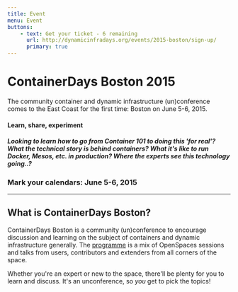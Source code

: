 ```yaml
---
title: Event
menu: Event
buttons:
    - text: Get your ticket - 6 remaining
      url: http://dynamicinfradays.org/events/2015-boston/sign-up/
      primary: true
---
```


# ContainerDays Boston 2015

The community container and dynamic infrastructure (un)conference comes to the East Coast for the first time: Boston on June 5-6, 2015.

#### Learn, share, experiment

##### Looking to learn how to go from Container 101 to doing this 'for real'? What the technical story is behind containers? What it's like to run Docker, Mesos, etc. in production? Where the experts see this technology going..?

### Mark your calendars: **June 5-6, 2015**

----

## What is ContainerDays Boston?

ContainerDays Boston is a community (un)conference to encourage discussion and learning on the subject of containers and dynamic infrastructure generally. The [programme](#programme) is a mix of OpenSpaces sessions and talks from users, contributors and extenders from all corners of the space.

Whether you're an expert or new to the space, there'll be plenty for you to learn and discuss. It's an unconference, so _you_ get to pick the topics!
